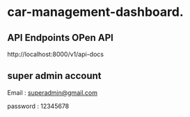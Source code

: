 # car-management-dashboard.

## API Endpoints OPen API
http://localhost:8000/v1/api-docs

## super admin account
Email : superadmin@gmail.com 

password : 12345678
